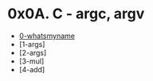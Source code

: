 # 0x0A. C - argc, argv  
  
  
* [0-whatsmyname](https://github.com/DammyNova7/alx-low_level_programming/blob/master/0x0A-argc_argv/0-whatsmyname.c)
* [1-args]
* [2-args]
* [3-mul]
* [4-add]
